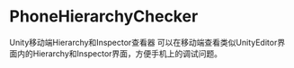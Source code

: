 # PhoneHierarchyChecker
 Unity移动端Hierarchy和Inspector查看器
 可以在移动端查看类似UnityEditor界面内的Hierarchy和Inspector界面，方便手机上的调试问题。

